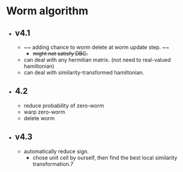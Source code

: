 # Worm algorithm

- ## v4.1 
  - ~~ adding chance to worm delete at worm update step. ~~
    - ~~might not satisfy DBC.~~
  - can deal with any hermitian matrix. (not need to real-valued hamiltonian)
  - can deal with similarity-transformed hamiltonian.

- ## 4.2
  - reduce probability of zero-worm
  - warp zero-worm
  - delete worm

- ## v4.3
  - automatically reduce sign.
    - chose unit cell by ourself, then find the best local similarity transformation.7
